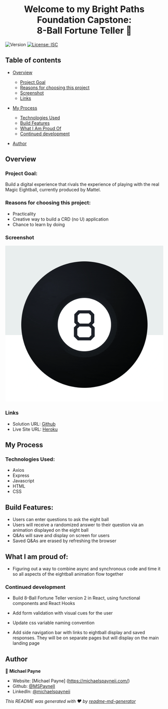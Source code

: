 <h1 align="center">Welcome to my Bright Paths Foundation Capstone:<br/> 8-Ball Fortune Teller 👋</h1>
<p>
  <img alt="Version" src="https://img.shields.io/badge/version-1.0.0-blue.svg?cacheSeconds=2592000" />
  <a href="#" target="_blank">
    <img alt="License: ISC" src="https://img.shields.io/badge/License-ISC-yellow.svg" />
  </a>
</p>

## Table of contents

- [Overview](#overview)
  - [Project Goal](#project-goal)
  - [Reasons for choosing this project](#reasons-for-choosing-this-project)
  - [Screenshot](#screenshot)
  - [Links](#links)
- [My Process](#my-process)

  - [Technologies Used](#technologies-used)
  - [Build Features](#build-features)
  - [What I Am Proud Of](#what-i-am-proud-of)
  - [Continued development](#continued-development)

- [Author](#author)

## Overview

### Project Goal:

Build a digital experience that rivals the experience of playing with the real Magic Eightball, currently produced by Mattel.

### Reasons for choosing this project:

- Practicality
- Creative way to build a CRD (no U) application
- Chance to learn by doing

### Screenshot

![Screenshot](client/images/eightballgif.gif)

### Links

- Solution URL: [Github](https://github.com/MSPayneII/foundations-capstone)
- Live Site URL: [Heroku](https://mpayne-foundation-capstone.herokuapp.com/)

## My Process

### Technologies Used:

- Axios
- Express
- Javascript
- HTML
- CSS

## Build Features:

- Users can enter questions to ask the eight ball
- Users will receive a randomized answer to their question via an animation displayed on the eight ball
- Q&As will save and display on screen for users
- Saved Q&As are erased by refreshing the browser

## What I am proud of:

- Figuring out a way to combine async and synchronous code and time it so all aspects of the eightball animation flow together

### Continued development

- Build 8-Ball Fortune Teller version 2 in React, using functional components and React Hooks

- Add form validation with visual cues for the user

- Update css variable naming convention

- Add side navigation bar with links to eightball display and saved responses. They will be on separate pages but will display on the main landing page

## Author

👤 **Michael Payne**

- Website: [Michael Payne] (https://michaelspayneii.com/)
- Github: [@MSPayneII](https://github.com/MSPayneII)
- LinkedIn: [@michaelspayneii](https://linkedin.com/in/michaelspayneii)

_This README was generated with ❤️ by [readme-md-generator](https://github.com/kefranabg/readme-md-generator)_
